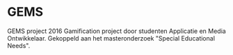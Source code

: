 # GEMS
GEMS project 2016
Gamification project door studenten Applicatie en Media Ontwikkelaar.
Gekoppeld aan het masteronderzoek "Special Educational Needs".
